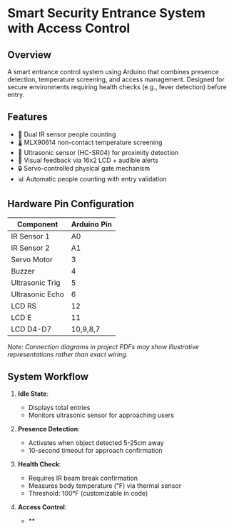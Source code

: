 # Smart Security Entrance System with Access Control

## Overview
A smart entrance control system using Arduino that combines presence detection, temperature screening, and access management. Designed for secure environments requiring health checks (e.g., fever detection) before entry.

## Features
- 👥 Dual IR sensor people counting
- 🌡️ MLX90614 non-contact temperature screening
- 🚪 Ultrasonic sensor (HC-SR04) for proximity detection
- 🔔 Visual feedback via 16x2 LCD + audible alerts
- 🔒 Servo-controlled physical gate mechanism
- 📊 Automatic people counting with entry validation

## Hardware Pin Configuration
| Component        | Arduino Pin |
|------------------|-------------|
| IR Sensor 1      | A0          |
| IR Sensor 2      | A1          |
| Servo Motor      | 3           |
| Buzzer           | 4           |
| Ultrasonic Trig  | 5           |
| Ultrasonic Echo  | 6           |
| LCD RS           | 12          |
| LCD E            | 11          |
| LCD D4-D7        | 10,9,8,7    |

*Note: Connection diagrams in project PDFs may show illustrative representations rather than exact wiring.*

## System Workflow
1. **Idle State**: 
   - Displays total entries
   - Monitors ultrasonic sensor for approaching users

2. **Presence Detection**:
   - Activates when object detected 5-25cm away
   - 10-second timeout for approach confirmation

3. **Health Check**:
   - Requires IR beam break confirmation
   - Measures body temperature (℉) via thermal sensor
   - Threshold: 100°F (customizable in code)

4. **Access Control**:
   - **
